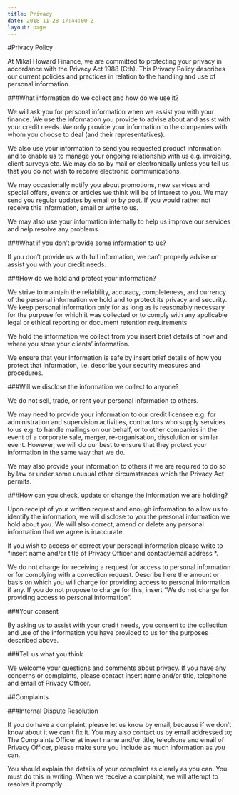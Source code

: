 ```yaml
---
title: Privacy
date: 2018-11-28 17:44:00 Z
layout: page
---
```


#Privacy Policy

At Mikal Howard Finance, we are committed to protecting your privacy in accordance with the Privacy Act 1988 (Cth). This Privacy Policy describes our current policies and practices in relation to the handling and use of personal information.

###What information do we collect and how do we use it?

We will ask you for personal information when we assist you with your finance. We use the information you provide to advise about and assist with your credit needs. We only provide your information to the companies with whom you choose to deal (and their representatives).

We also use your information to send you requested product information and to enable us to manage your ongoing relationship with us e.g. invoicing, client surveys etc. We may do so by mail or electronically unless you tell us that you do not wish to receive electronic communications.

We may occasionally notify you about promotions, new services and special offers, events or articles we think will be of interest to you. We may send you regular updates by email or by post. If you would rather not receive this information, email or write to us.

We may also use your information internally to help us improve our services and help resolve any problems.

###What if you don’t provide some information to us?

If you don’t provide us with full information, we can’t properly advise or assist you with your credit needs.

###How do we hold and protect your information?

We strive to maintain the reliability, accuracy, completeness, and currency of the personal information we hold and to protect its privacy and security. We keep personal information only for as long as is reasonably necessary for the purpose for which it was collected or to comply with any applicable legal or ethical reporting or document retention requirements

We hold the information we collect from you insert brief details of how and where you store your clients’ information.

We ensure that your information is safe by insert brief details of how you protect that information, i.e. describe your security measures and procedures.

###Will we disclose the information we collect to anyone?

We do not sell, trade, or rent your personal information to others.

We may need to provide your information to our credit licensee e.g. for administration and supervision activities, contractors who supply services to us e.g. to handle mailings on our behalf, or to other companies in the event of a corporate sale, merger, re-organisation, dissolution or similar event. However, we will do our best to ensure that they protect your information in the same way that we do.

We may also provide your information to others if we are required to do so by law or under some unusual other circumstances which the Privacy Act permits.

###How can you check, update or change the information we are holding?

Upon receipt of your written request and enough information to allow us to identify the information, we will disclose to you the personal information we hold about you. We will also correct, amend or delete any personal information that we agree is inaccurate.

If you wish to access or correct your personal information please write to *insert name and/or title of Privacy Officer and contact/email address *.

We do not charge for receiving a request for access to personal information or for complying with a correction request. Describe here the amount or basis on which you will charge for providing access to personal information if any. If you do not propose to charge for this, insert “We do not charge for providing access to personal information”.

###Your consent

By asking us to assist with your credit needs, you consent to the collection and use of the information you have provided to us for the purposes described above.

###Tell us what you think

We welcome your questions and comments about privacy. If you have any concerns or complaints, please contact insert name and/or title, telephone and email of Privacy Officer.

##Complaints

###Internal Dispute Resolution

If you do have a complaint, please let us know by email, because if we don’t know about it we can’t fix it. You may also contact us by email addressed to; The Complaints Officer at insert name and/or title, telephone and email of Privacy Officer, please make sure you include as much information as you can.

You should explain the details of your complaint as clearly as you can. You must do this in writing. When we receive a complaint, we will attempt to resolve it promptly.
